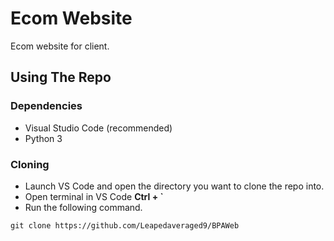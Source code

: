 # Ecom Website

Ecom website for client.

## Using The Repo

### Dependencies

* Visual Studio Code (recommended)
* Python 3

### Cloning

* Launch VS Code and open the directory you want to clone the repo into.
* Open terminal in VS Code **Ctrl + `**
* Run the following command.
```
git clone https://github.com/Leapedaveraged9/BPAWeb
```
